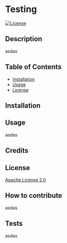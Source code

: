 
# Testing
[![License](https://img.shields.io/badge/License-Apache_2.0-blue.svg)](https://opensource.org/licenses/Apache-2.0) 

## Description
asdas


## Table of Contents
- [Installation](#installation)
- [Usage](#usage)
- [License](#license)

  

## Installation

## Usage
asdas

## Credits

## License
[Apache License 2.0](https://choosealicense.com/licenses/apache-2.0/)
    

## How to contribute
asdas

## Tests
asdas

